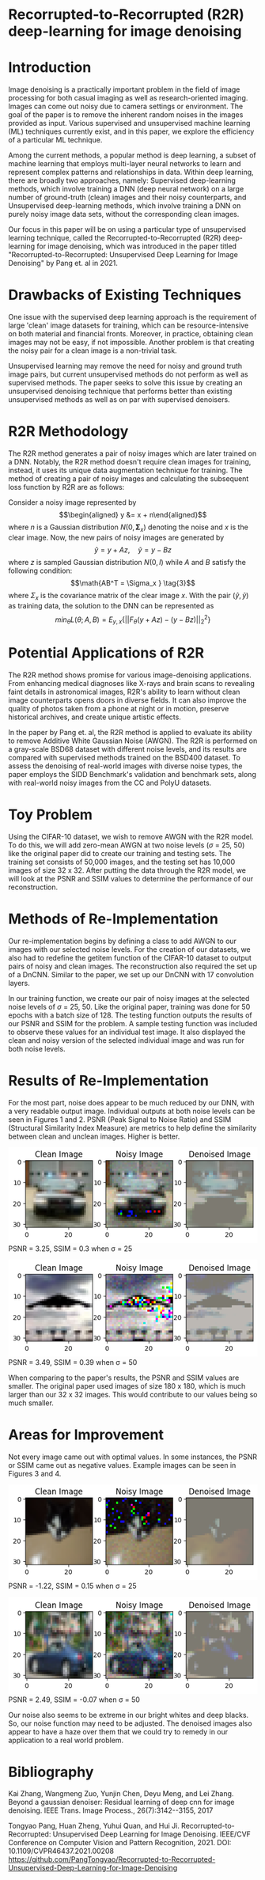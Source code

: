 # Recorrupted-to-Recorrupted (R2R) deep-learning for image denoising

# Introduction

Image denoising is a practically important problem in the field of image
processing for both casual imaging as well as research-oriented imaging.
Images can come out noisy due to camera settings or environment. The
goal of the paper is to remove the inherent random noises in the images
provided as input. Various supervised and unsupervised machine learning
(ML) techniques currently exist, and in this paper, we explore the
efficiency of a particular ML technique.

Among the current methods, a popular method is deep learning, a subset
of machine learning that employs multi-layer neural networks to learn
and represent complex patterns and relationships in data. Within deep
learning, there are broadly two approaches, namely: Supervised
deep-learning methods, which involve training a DNN (deep neural
network) on a large number of ground-truth (clean) images and their
noisy counterparts, and Unsupervised deep-learning methods, which
involve training a DNN on purely noisy image data sets, without the
corresponding clean images.

Our focus in this paper will be on using a particular type of
unsupervised learning technique, called the Recorrupted-to-Recorrupted
(R2R) deep-learning for image denoising, which was introduced in the
paper titled \"Recorrupted-to-Recorrupted: Unsupervised Deep Learning
for Image Denoising\" by Pang et. al in 2021.

# Drawbacks of Existing Techniques

One issue with the supervised deep learning approach is the requirement
of large 'clean' image datasets for training, which can be
resource-intensive on both material and financial fronts. Moreover, in
practice, obtaining clean images may not be easy, if not impossible.
Another problem is that creating the noisy pair for a clean image is a
non-trivial task.

Unsupervised learning may remove the need for noisy and ground truth
image pairs, but current unsupervised methods do not perform as well as
supervised methods. The paper seeks to solve this issue by creating an
unsupervised denoising technique that performs better than existing
unsupervised methods as well as on par with supervised denoisers.

# R2R Methodology

The R2R method generates a pair of noisy images which are later trained
on a DNN. Notably, the R2R method doesn't require clean images for
training, instead, it uses its unique data augmentation technique for
training. The method of creating a pair of noisy images and calculating
the subsequent loss function by R2R are as follows:

Consider a noisy image represented by $$\begin{aligned}
y &= x + n\end{aligned}$$ where *n* is a Gaussian distribution
$N(0, \bm{\Sigma}_x)$ denoting the noise and *x* is the clear image.
Now, the new pairs of noisy images are generated by
$$\hat{y} = y + Az,\quad \tilde{y} = y-Bz \tag{2}$$ where *z* is sampled
Gaussian distribution $N(0, I)$ while *A* and *B* satisfy the following
condition: $$\math{AB^T = \Sigma_x } \tag{3}$$ where $\Sigma_x$ is the
covariance matrix of the clear image *x*. With the pair
$(\hat{y}, \tilde{y})$ as training data, the solution to the DNN can be
represented as
$$min_\theta L(\theta;A,B) = E_{y,x}\{|| F_\theta (y + Az) - (y-Bz)||^2_2\} \tag{4}$$

# Potential Applications of R2R

The R2R method shows promise for various image-denoising applications.
From enhancing medical diagnoses like X-rays and brain scans to
revealing faint details in astronomical images, R2R's ability to learn
without clean image counterparts opens doors in diverse fields. It can
also improve the quality of photos taken from a phone at night or in
motion, preserve historical archives, and create unique artistic
effects.

In the paper by Pang et. al, the R2R method is applied to evaluate its
ability to remove Additive White Gaussian Noise (AWGN). The R2R is
performed on a gray-scale BSD68 dataset with different noise levels, and
its results are compared with supervised methods trained on the BSD400
dataset. To assess the denoising of real-world images with diverse noise
types, the paper employs the SIDD Benchmark's validation and benchmark
sets, along with real-world noisy images from the CC and PolyU datasets.

# Toy Problem

Using the CIFAR-10 dataset, we wish to remove AWGN with the R2R model.
To do this, we will add zero-mean AWGN at two noise levels ($\sigma$ =
25, 50) like the original paper did to create our training and testing
sets. The training set consists of 50,000 images, and the testing set
has 10,000 images of size 32 x 32. After putting the data through the
R2R model, we will look at the PSNR and SSIM values to determine the
performance of our reconstruction.

# Methods of Re-Implementation

Our re-implementation begins by defining a class to add AWGN to our
images with our selected noise levels. For the creation of our datasets,
we also had to redefine the getitem function of the CIFAR-10 dataset to
output pairs of noisy and clean images. The reconstruction also required
the set up of a DnCNN. Similar to the paper, we set up our DnCNN with 17
convolution layers.

In our training function, we create our pair of noisy images at the
selected noise levels of $\sigma$ = 25, 50. Like the original paper,
training was done for 50 epochs with a batch size of 128. The testing
function outputs the results of our PSNR and SSIM for the problem. A
sample testing function was included to observe these values for an
individual test image. It also displayed the clean and noisy version of
the selected individual image and was run for both noise levels.

# Results of Re-Implementation

For the most part, noise does appear to be much reduced by our DNN, with
a very readable output image. Individual outputs at both noise levels
can be seen in Figures 1 and 2. PSNR (Peak Signal to Noise Ratio) and
SSIM (Structural Similarity Index Measure) are metrics to help define
the similarity between clean and unclean images. Higher is better.

![](https://github.com/negiutsav9/R2R-ECE50024/blob/main/Checkpoint_3/checkpt3_3.1.png?raw=true)
<br>
PSNR = 3.25, SSIM = 0.3 when &sigma; = 25

![](https://github.com/negiutsav9/R2R-ECE50024/blob/main/Checkpoint_3/checkpt3_4.1.png?raw=true)
<br>
PSNR = 3.49, SSIM = 0.39 when &sigma; = 50

When comparing to the paper's results, the PSNR and SSIM values are
smaller. The original paper used images of size 180 x 180, which is much
larger than our 32 x 32 images. This would contribute to our values
being so much smaller.

# Areas for Improvement

Not every image came out with optimal values. In some instances, the
PSNR or SSIM came out as negative values. Example images can be seen in
Figures 3 and 4.

![](https://github.com/negiutsav9/R2R-ECE50024/blob/main/Checkpoint_3/checkpt3_badPSNR1.png?raw=true)
<br>
PSNR = -1.22, SSIM = 0.15 when &sigma; = 25

![](https://github.com/negiutsav9/R2R-ECE50024/blob/main/Checkpoint_3/checkpt3_badSSIM1.png?raw=true)
<br>
PSNR = 2.49, SSIM = -0.07 when &sigma; = 50

Our noise also seems to be extreme in our bright whites and deep blacks.
So, our noise function may need to be adjusted. The denoised images also
appear to have a haze over them that we could try to remedy in our
application to a real world problem.

# Bibliography

Kai Zhang, Wangmeng Zuo, Yunjin Chen, Deyu Meng, and Lei Zhang. Beyond a
gaussian denoiser: Residual learning of deep cnn for image denoising.
IEEE Trans. Image Process., 26(7):3142--3155, 2017

Tongyao Pang, Huan Zheng, Yuhui Quan, and Hui Ji.
Recorrupted-to-Recorrupted: Unsupervised Deep Learning for Image
Denoising. IEEE/CVF Conference on Computer Vision and Pattern
Recognition, 2021. DOI: 10.1109/CVPR46437.2021.00208
https://github.com/PangTongyao/Recorrupted-to-Recorrupted-Unsupervised-Deep-Learning-for-Image-Denoising
